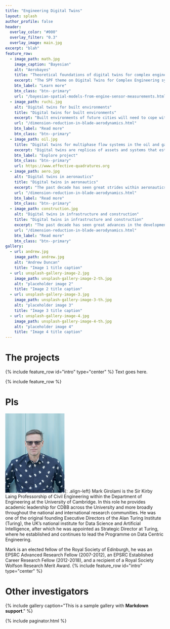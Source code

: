 ```yaml
---
title: "Engineering Digital Twins"
layout: splash
author_profile: false
header:
  overlay_color: "#000"
  overlay_filter: "0.3"
  overlay_image: main.jpg
excerpt: "blah"
feature_row:
  - image_path: math.jpg
    image_caption: "Bayesian"
    alt: "Aerobayes"
    title: "Theoretical foundations of digital twins for complex engineering systems"
    excerpt: "The SPF theme on Digital Twins for Complex Engineering systems comprises sub-themes focusing on digital twins for civil engineering, the energy and aerospace sectors. Despite the diversity of application areas, there are common challenges faced by each which fall within the remit of: computational statistics and uncertainty quantification, the analysis and approximation of partial differential equations (PDEs), AI and machine learning. These challenges relate to the fundamental question of how to systematically combine data with physics-based models in the creation of digital twins, and how then to correctly incorporate digital twins within a risk-stratified decision-making pipeline."
    btn_label: "Learn more"
    btn_class: "btn--primary"
    url: "/bayesian-spatial-models-from-engine-sensor-measurements.html"
  - image_path: ruchi.jpg
    alt: "Digital twins for built environments"
    title: "Digital twins for built environments"
    excerpt: "Built environments of future cities will need to cope with climate change, and also more intricate energy demands. Avant-gardist systems that present synergies, typically via interactions and feedbacks (e.g. close adaptation of energy supply to peoples’ activities, heat recovery from infrastructure, greening of the city) are natural candidates. However, their evaluation, before implementation, can only be achieved by simulation models that accurately represent these complex, interdependent, time-dependent stochastic feedbacks. New types of measurements are necessary to develop and tune these models."
    url: "/dimension-reduction-in-blade-aerodynamics.html"
    btn_label: "Read more"
    btn_class: "btn--primary"
  - image_path: oil.jpg
    title: "Digital twins for multiphase flow systems in the oil and gas and fast moving consumer goods industries"
    excerpt: "Digital twins are replicas of assets and systems that establish a connection between physical and virtual domains. In this programme, we focus on systems in the oil-and-gas, fast-moving-consumer goods manufacturing industries that feature multiphase flows. These flows are central to almost every facet of these industries, which play a major role in the UK and global economy. Within oil-and-gas settings, in spite of decades of research on the complex multiphase flow phenomena that are prevalent in this sector’s applications, a number of significant challenges remain. For instance, three-phase flows comprising oil, water, and air, are exceedingly complex and feature poorly understood dynamics, phase formation and transitions."
    btn_label: "Explore project"
    btn_class: "btn--primary"
    url: https://www.effective-quadratures.org
  - image_path: aero.jpg
    alt: "Digital twins in aeronautics"
    title: "Digital twins in aeronautics"
    excerpt: "The past decade has seen great strides within aeronautics. There has been a sustained effort towards electric propulsion, the deployment of more fuel-efficient aircrafts for commercial travel, and not to mention the new demand for urban aerial taxis—leading to their preliminary development. Across all these scales—large commercial aircrafts, medium sized jets and smaller vertical take-off and landing (VTOL) vehicles—safety, reliability, and efficiency continue to remain paramount; this is especially important given the recent of string of aviation incidences involving fatalities. To ensure both existing machinery and new aviation concepts comply to stringent standards, there is a strong need for more physically representative digital twins of aircraft systems."
    url: "/dimension-reduction-in-blade-aerodynamics.html"
    btn_label: "Read more"
    btn_class: "btn--primary"
  - image_path: construction.jpg
    alt: "Digital twins in infrastructure and construction"
    title: "Digital twins in infrastructure and construction"
    excerpt: "The past decade has seen great advances in the development and deployment of sensing technologies for new build, existing and heritage infrastructure. The ability to produce data at multiple scales ranging from optical strain sensors, laser based geometric measurement of whole structures, to satellite based scanning of interactions of structures and geotechnical phenomena is transforming the way in which construction of assets is conducted and how they are operated and managed throughout their lifetime."
    url: "/dimension-reduction-in-blade-aerodynamics.html"
    btn_label: "Read more"
    btn_class: "btn--primary"
gallery:
  - url: andrew.jpg
    image_path: andrew.jpg
    alt: "Andrew Duncan"
    title: "Image 1 title caption"
  - url: unsplash-gallery-image-2.jpg
    image_path: unsplash-gallery-image-2-th.jpg
    alt: "placeholder image 2"
    title: "Image 2 title caption"
  - url: unsplash-gallery-image-3.jpg
    image_path: unsplash-gallery-image-3-th.jpg
    alt: "placeholder image 3"
    title: "Image 3 title caption"
  - url: unsplash-gallery-image-4.jpg
    image_path: unsplash-gallery-image-4-th.jpg
    alt: "placeholder image 4"
    title: "Image 4 title caption"
---
```

# The projects
{% include feature_row id="intro" type="center" %}
Text goes here.

{% include feature_row %}

# PIs
![image-left](/images/mark.jpg){: .align-left} 
Mark Girolami is the Sir Kirby Laing Professorship of Civil Engineering within the Department of Engineering at the University of Cambridge. In this role he provides academic leadership for CDBB across the University and more broadly throughout the national and international research communities. He was one of the original founding Executive Directors of the Alan Turing Institute (Turing), the UK’s national institute for Data Science and Artificial Intelligence, after which he was appointed as Strategic Director at Turing, where he established and continues to lead the Programme on Data Centric Engineering.

Mark is an elected fellow of the Royal Society of Edinburgh, he was an EPSRC Advanced Research Fellow (2007-2012), an EPSRC Established Career Research Fellow (2012-2018), and a recipient of a Royal Society Wolfson Research Merit Award.
{% include feature_row id="intro" type="center" %}

# Other investigators
{% include gallery caption="This is a sample gallery with **Markdown support**." %}

{% include paginator.html %}
